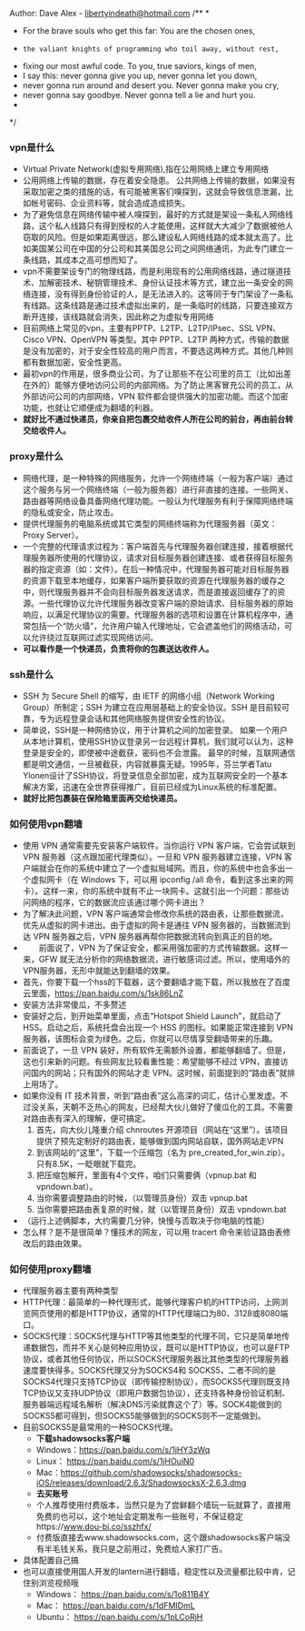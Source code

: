 Author: Dave Alex - libertyindeath@hotmail.com
/**
*
* For the brave souls who get this far: You are the chosen ones,
*     the valiant knights of programming who toil away, without rest,
* fixing our most awful code. To you, true saviors, kings of men,
* I say this: never gonna give you up, never gonna let you down,
* never gonna run around and desert you. Never gonna make you cry,
* never gonna say goodbye. Never gonna tell a lie and hurt you.
*
*/
 
### vpn是什么
 - Virtual Private Network(虚拟专用网络),指在公用网络上建立专用网络
 - 公用网络上传输的数据，存在着安全隐患。 公共网络上传输的数据，如果没有采取加密之类的措施的话，有可能被黑客们嗅探到，这就会导致信息泄漏，比如帐号密码、企业资料等，就会造成造成损失。
 - 为了避免信息在网络传输中被人嗅探到，最好的方式就是架设一条私人网络线路，这个私人线路只有得到授权的人才能使用，这样就大大减少了数据被他人窃取的风险。但是如果距离很远，那么建设私人网络线路的成本就太高了。比如美国某公司在中国的分公司和其美国总公司之间网络通讯，为此专门建立一条线路，其成本之高可想而知了。
 - vpn不需要架设专门的物理线路，而是利用现有的公用网络线路，通过隧道技术、加解密技术、秘钥管理技术、身份认证技术等方式，建立出一条安全的网络连接，没有得到身份验证的人，是无法进入的。这等同于专门架设了一条私有线路。这条线路是通过技术虚拟出来的，是一条临时的线路，只要连接双方断开连接，该线路就会消失，因此称之为虚拟专用网络
 - 目前网络上常见的vpn，主要有PPTP、L2TP、L2TP/IPsec、SSL VPN、Cisco VPN、OpenVPN 等类型。其中 PPTP、L2TP 两种方式，传输的数据是没有加密的，对于安全性较高的用户而言，不要选这两种方式。其他几种则都有数据加密，安全性更高。
 - 最初vpn的作用是，很多商业公司，为了让那些不在公司里的员工（比如出差在外的）能够方便地访问公司的内部网络。为了防止黑客冒充公司的员工，从外部访问公司的内部网络，VPN 软件都会提供强大的加密功能。而这个加密功能，也就让它顺便成为翻墙的利器。
 - **就好比不通过快递员，你亲自把包裹交给收件人所在公司的前台，再由前台转交给收件人。**

### proxy是什么
 - 网络代理，是一种特殊的网络服务，允许一个网络终端（一般为客户端）通过这个服务与另一个网络终端（一般为服务器）进行非直接的连接。一些网关、路由器等网络设备具备网络代理功能。一般认为代理服务有利于保障网络终端的隐私或安全，防止攻击。
 - 提供代理服务的电脑系统或其它类型的网络终端称为代理服务器（英文：Proxy Server）。
 - 一个完整的代理请求过程为：客户端首先与代理服务器创建连接，接着根据代理服务器所使用的代理协议，请求对目标服务器创建连接、或者获得目标服务器的指定资源（如：文件）。在后一种情况中，代理服务器可能对目标服务器的资源下载至本地缓存，如果客户端所要获取的资源在代理服务器的缓存之中，则代理服务器并不会向目标服务器发送请求，而是直接返回缓存了的资源。一些代理协议允许代理服务器改变客户端的原始请求、目标服务器的原始响应，以满足代理协议的需要。代理服务器的选项和设置在计算机程序中，通常包括一个“防火墙”，允许用户输入代理地址，它会遮盖他们的网络活动，可以允许绕过互联网过滤实现网络访问。
 - **可以看作是一个快递员，负责将你的包裹送达收件人。**

### ssh是什么
 - SSH 为 Secure Shell 的缩写，由 IETF 的网络小组（Network Working Group）所制定；SSH 为建立在应用层基础上的安全协议。SSH 是目前较可靠，专为远程登录会话和其他网络服务提供安全性的协议。
 - 简单说，SSH是一种网络协议，用于计算机之间的加密登录。
如果一个用户从本地计算机，使用SSH协议登录另一台远程计算机，我们就可以认为，这种登录是安全的，即使被中途截获，密码也不会泄露。
最早的时候，互联网通信都是明文通信，一旦被截获，内容就暴露无疑。1995年，芬兰学者Tatu Ylonen设计了SSH协议，将登录信息全部加密，成为互联网安全的一个基本解决方案，迅速在全世界获得推广，目前已经成为Linux系统的标准配置。
 - **就好比把包裹装在保险箱里面再交给快递员。**

### 如何使用vpn翻墙
 - 使用 VPN 通常需要先安装客户端软件。当你运行 VPN 客户端，它会尝试联到 VPN 服务器（这点跟加密代理类似）。一旦和 VPN 服务器建立连接，VPN 客户端就会在你的系统中建立了一个虚拟局域网。而且，你的系统中也会多出一个虚拟网卡（在 Windows 下，可以用 ipconfig /all 命令，看到这多出来的网卡）。这样一来，你的系统中就有不止一块网卡。这就引出一个问题：那些访问网络的程序，它的数据流应该通过哪个网卡进出？
 - 为了解决此问题，VPN 客户端通常会修改你系统的路由表，让那些数据流，优先从虚拟的网卡进出。由于虚拟的网卡是通往 VPN 服务器的，当数据流到达 VPN 服务器之后，VPN 服务器再帮你把数据流转向到真正的目的地。
 - 　　前面说了，VPN 为了保证安全，都采用强加密的方式传输数据。这样一来，GFW 就无法分析你的网络数据流，进行敏感词过滤。所以，使用墙外的VPN服务器，无形中就能达到翻墙的效果。
 - 首先，你要下载一个hss的下载器，这个要翻墙才能下载，所以我放在了百度云里面，https://pan.baidu.com/s/1sk86LnZ  
 - 安装方法非常傻瓜，不多赘述
 - 安装好之后，到开始菜单里面，点击“Hotspot Shield Launch”，就启动了 HSS。启动之后，系统托盘会出现一个 HSS 的图标。如果能正常连接到 VPN 服务器，该图标会变为绿色。之后，你就可以尽情享受翻墙带来的乐趣。
 - 前面说了，一旦 VPN 装好，所有软件无需额外设置，都能够翻墙了。但是，这也引来新的问题。有些网友比较看重性能：希望能够不经过 VPN，直接访问国内的网站；只有国外的网站才走 VPN。这时候，前面提到的“路由表”就排上用场了。
 - 如果你没有 IT 技术背景，听到“路由表”这么高深的词汇，估计心里发虚。不过没关系，天朝不乏热心的网友，已经帮大伙儿做好了傻瓜化的工具。不需要对路由表有深入的理解，便可搞定。
    1. 首先，向大伙儿隆重介绍 chnroutes 开源项目（网站在“这里”）。该项目提供了预先定制好的路由表，能够做到国内网站自联，国外网站走VPN
    2. 到该网站的“这里”，下载一个压缩包（名为 pre_created_for_win.zip）。只有8.5K，一眨眼就下载完。
    3. 把压缩包解开，里面有4个文件，咱们只需要俩（vpnup.bat 和 vpndown.bat）。
    4. 当你需要调整路由的时候，（以管理员身份）双击 vpnup.bat 
    5. 当你需要把路由表复原的时候，就（以管理员身份）双击 vpndown.bat
 - （运行上述俩脚本，大约需要几分钟，快慢与否取决于你电脑的性能）
 - 怎么样？是不是很简单？懂技术的网友，可以用 tracert 命令来验证路由表修改后的路由效果。

### 如何使用proxy翻墙

- 代理服务器主要有两种类型
- HTTP代理：最简单的一种代理形式，能够代理客户机的HTTP访问，上网浏览网页使用的都是HTTP协议，通常的HTTP代理端口为80、3128或8080端口。
- SOCKS代理：SOCKS代理与HTTP等其他类型的代理不同，它只是简单地传递数据包，而并不关心是何种应用协议，既可以是HTTP协议，也可以是FTP协议，或者其他任何协议，所以SOCKS代理服务器比其他类型的代理服务器速度要快得多。SOCKS代理又分为SOCKS4和 SOCKS5，二者不同的是SOCKS4代理只支持TCP协议（即传输控制协议），而SOCKS5代理则既支持TCP协议又支持UDP协议（即用户数据包协议），还支持各种身份验证机制、服务器端远程域名解析（解决DNS污染就靠这个了）等。SOCK4能做到的SOCKS5都可得到，但SOCKS5能够做到的SOCKS则不一定能做到。
- 目前SOCKS5是最常用的一种SOCKS代理。
    - **下载shadowsocks客户端**
    - Windows：https://pan.baidu.com/s/1jHY3zWq
    - Linux：   https://pan.baidu.com/s/1jHOuiN0
    - Mac：https://github.com/shadowsocks/shadowsocks-iOS/releases/download/2.6.3/ShadowsocksX-2.6.3.dmg
    - **去买账号**
    - 个人推荐使用付费版本，当然只是为了尝鲜翻个墙玩一玩就算了，直接用免费的也可以，这个地址会定期发布一些账号，不保证稳定https://www.dou-bi.co/sszhfx/
    - 付费版直接去www.shadowsocks.com，这个跟shadowsocks客户端没有半毛钱关系，我只是之前用过，免费给人家打广告。
- 具体配置自己搞
- 也可以直接使用国人开发的lantern进行翻墙，稳定性以及流量都比较中肯，记住别浏览视频哦
    - Windows： https://pan.baidu.com/s/1o811B4Y
    - Mac：     https://pan.baidu.com/s/1dFMIDmL
    - Ubuntu：  https://pan.baidu.com/s/1pLCoRjH

